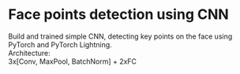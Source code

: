 # Face points detection using CNN
Build and trained simple CNN, detecting key points on the face using PyTorch and PyTorch Lightning. <br>
Architecture: <br>
3x[Conv, MaxPool, BatchNorm] + 2xFC
